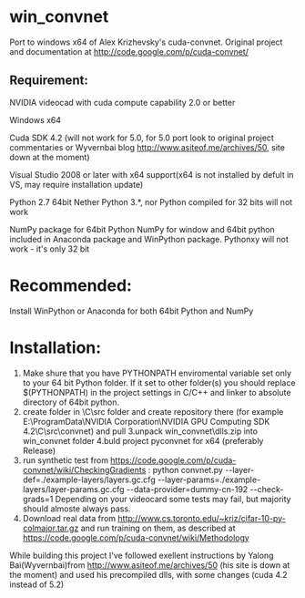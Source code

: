 win_convnet
===========

Port to windows x64 of Alex Krizhevsky's cuda-convnet. Original project and documentation at http://code.google.com/p/cuda-convnet/

Requirement:
--------------

NVIDIA videocad with cuda compute capability 2.0 or better


Windows x64


Cuda SDK 4.2 (will not work for 5.0, for 5.0 port look to original project commentaries or Wyvernbai blog http://www.asiteof.me/archives/50, site down at the moment)

Visual Studio 2008 or later with x64 support(x64 is not installed by defult in VS, may require installation update)

Python 2.7 64bit
Nether Python 3.*, nor Python compiled for 32 bits will not work

NumPy package for 64bit Python
NumPy for window and 64bit python included in Anaconda package and WinPython package. Pythonxy will not work - it's only 32 bit

Recommended:
==================================

Install WinPython or Anaconda for both 64bit Python and NumPy

Installation:
==================================

1. Make shure that you have PYTHONPATH enviromental variable set only to your 64 bit Python folder. If it set to other folder(s) you should replace $(PYTHONPATH) in the project settings in C/C++ and linker to absolute directory of 64bit  python.
2. create folder in <NVIDIA SDK>\C\src folder and create repository there
(for example E:\ProgramData\NVIDIA Corporation\NVIDIA GPU Computing SDK 4.2\C\src\convnet) and pull
3.unpack win_convnet\dlls.zip into win_convnet folder
4.buld project pyconvnet for x64 (preferably Release)
5. run synthetic test from https://code.google.com/p/cuda-convnet/wiki/CheckingGradients :
python convnet.py --layer-def=./example-layers/layers.gc.cfg --layer-params=./example-layers/layer-params.gc.cfg --data-provider=dummy-cn-192 --check-grads=1
Depending on your videocard some tests may fail, but majority should almoste always pass.
6. Download real data from http://www.cs.toronto.edu/~kriz/cifar-10-py-colmajor.tar.gz and run training on them, as described at 
https://code.google.com/p/cuda-convnet/wiki/Methodology



While building this project I've followed exellent instructions by Yalong Bai(Wyvernbai)from  http://www.asiteof.me/archives/50 (his site is down at the moment) and used his precompiled dlls, with some changes (cuda 4.2 instead of 5.2)
